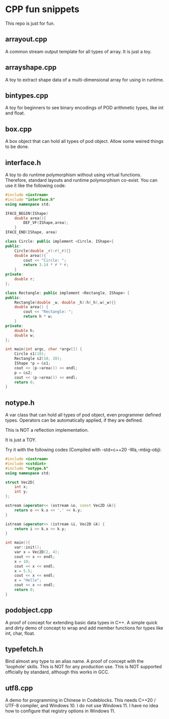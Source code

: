 # CPP fun snippets
This repo is just for fun.

## arrayout.cpp

A common stream output template for all types of array. It is just a toy.

## arrayshape.cpp

A toy to extract shape data of a multi-dimensional array for using in runtime.

## bintypes.cpp

A toy for beginners to see binary encodings of POD arithmetic types, like int and float.

## box.cpp

A box object that can hold all types of pod object. Allow some weired things to be done.

## interface.h

A toy to do runtime polymorphism without using virtual functions. Therefore, standard layouts and runtime polymorphism co-exist. You can use it like the following code:



```cpp
#include <iostream>
#include "interface.h"
using namespace std;

IFACE_BEGIN(IShape)
    double area(){
        DEF_VF(IShape,area);
    }
IFACE_END(IShape, area)

class Circle: public implement <Circle, IShape>{
public:
    Circle(double _r):r(_r){}
    double area(){
        cout << "Circle: ";
        return 3.14 * r * r;
    }
private:
    double r;
};

class Rectangle: public implement <Rectangle, IShape> {
public:
    Rectangle(double _w, double _h):h(_h),w(_w){}
    double area() {
        cout << "Rectangle: ";
        return h * w;
    }
private:
    double h;
    double w;
};

int main(int argc, char *argv[]) {
    Circle s1(10);
    Rectangle s2(10, 20);
    IShape *p = &s1;
    cout << (p->area()) << endl;
    p = &s2;
    cout << (p->area()) << endl;
    return 0;
}
```

## notype.h

A var class that can hold all types of pod object, even programmer defined types. Operators can be automatically applied, if they are defined.

This is NOT a reflection implementation.

It is just a TOY.

Try it with the following codes (Compiled with -std=c++20 -Wa,-mbig-obj):

```cpp
#include <iostream>
#include <cstdint>
#include "notype.h"
using namespace std;

struct Vec2D{
    int x;
    int y;
};

ostream &operator<< (ostream &o, const Vec2D &k){
    return o << k.x << ',' << k.y;
}

istream &operator>> (istream &i, Vec2D &k) {
    return i >> k.x >> k.y;
}

int main(){
    var::init();
    var x = Vec2D(2, 4);
    cout << x << endl;
    x = 10;
    cout << x << endl;
    x = 5.5;
    cout << x << endl;
    x = "Hello";
    cout << x << endl;
    return 0;
}

```

## podobject.cpp

A proof of concept for extending basic data types in C++. A simple quick and dirty demo of concept to wrap and add member functions for types like int, char, float. 

## typefetch.h

Bind almost any type to an alias name. A proof of concept with the 'loophole' skills. This is NOT for any production use. This is NOT supported officially by standard, although this works in GCC.

## utf8.cpp

A demo for programming in Chinese in Codeblocks. This needs C++20 / UTF-8 compiler, and Windows 10. I do not use Windows 11. I have no idea how to configure that registry options in Windows 11.
